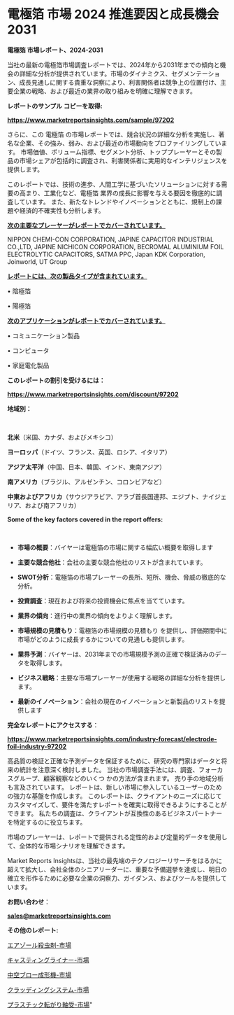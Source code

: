 # 電極箔 市場 2024 推進要因と成長機会 2031

<strong>電極箔 市場レポート、2024-2031</strong>

当社の最新の電極箔市場調査レポートでは、2024年から2031年までの傾向と機会の詳細な分析が提供されています。市場のダイナミクス、セグメンテーション、成長見通しに関する貴重な洞察により、利害関係者は競争上の位置付け、主要企業の戦略、および最近の業界の取り組みを明確に理解できます。



<strong>レポートのサンプル コピーを取得:</strong> <a href=https://www.marketreportsinsights.com/sample/97202>

<strong><u>https://www.marketreportsinsights.com/sample/97202</u></strong></a>

さらに、この 電極箔 の市場レポートでは、競合状況の詳細な分析を実施し、著名な企業、その強み、弱み、および最近の市場動向をプロファイリングしています。 市場価値、ボリューム指標、セグメント分析、トッププレーヤーとその製品の市場シェアが包括的に調査され、利害関係者に実用的なインテリジェンスを提供します。

このレポートでは、技術の進歩、人間工学に基づいたソリューションに対する需要の高まり、工業化など、電極箔 業界の成長に影響を与える要因を徹底的に調査しています。 また、新たなトレンドやイノベーションとともに、規制上の課題や経済的不確実性も分析します。



<strong><u>次の主要なプレーヤーがレポートでカバーされています。</u></strong>

NIPPON CHEMI-CON CORPORATION, JAPINE CAPACITOR INDUSTRIAL CO.,LTD, JAPINE NICHICON CORPORATION, BECROMAL ALUMINIUM FOIL ELECTROLYTIC CAPACITORS, SATMA PPC, Japan KDK Corporation, Joinworld, UT Group



<strong><u><b>レポートには、次の製品タイプが含まれています。</b></u></strong>

• 陰極箔

• 陽極箔



<strong><u><b>次のアプリケーションがレポートでカバーされています。</b></u></strong>

• コミュニケーション製品

• コンピュータ

• 家庭電化製品



<strong><b>このレポートの割引を受けるには：</b></strong>

<a href=https://www.marketreportsinsights.com/discount/97202>

<strong><u>https://www.marketreportsinsights.com/discount/97202</u></strong></a>



<strong>地域別：</strong>

<strong> </strong>



<strong>北米</strong>（米国、カナダ、およびメキシコ）



<strong>ヨーロッパ</strong>（ドイツ、フランス、英国、ロシア、イタリア）



<strong>アジア太平洋</strong>（中国、日本、韓国、インド、東南アジア）



<strong>南アメリカ</strong>（ブラジル、アルゼンチン、コロンビアなど）



<strong>中東およびアフリカ</strong>（サウジアラビア、アラブ首長国連邦、エジプト、ナイジェリア、および南アフリカ）



<strong>Some of the key factors covered in the report offers:</strong>

<strong> </strong>
<ul>
  <li>

<strong>市場の概要</strong>：バイヤーは電極箔の市場に関する幅広い概要を取得します</li>
  <li>

<strong>主要な競合他社</strong>：会社の主要な競合他社のリストが含まれています。</li>
  <li>

<strong>SWOT分析</strong>：電極箔の市場プレーヤーの長所、短所、機会、脅威の徹底的な分析。</li>
  <li>

<strong>投資調査</strong>：現在および将来の投資機会に焦点を当てています。</li>
  <li>

<strong>業界の傾向</strong>：進行中の業界の傾向をよりよく理解します。</li>
  <li>

<strong>市場規模の見積もり</strong>：電極箔の市場規模の見積もり を提供し、評価期間中に市場がどのように成長するかについての見通しも提供します。</li>
  <li>

<strong>業界予測</strong>：バイヤーは、2031年までの市場規模予測の正確で検証済みのデータを取得します。</li>
  <li>

<strong>ビジネス戦略</strong>：主要な市場プレーヤーが使用する戦略の詳細な分析を提供します。</li>
  <li>

<strong>最新のイノベーション</strong>：会社の現在のイノベーションと新製品のリストを提供します</li>
</ul>


<strong>完全なレポートにアクセスする</strong>：

<a href=https://www.marketreportsinsights.com/industry-forecast/electrode-foil-industry-97202>

<strong><u>https://www.marketreportsinsights.com/industry-forecast/electrode-foil-industry-97202</u></strong></a>

高品質の検証と正確な予測データを保証するために、研究の専門家はデータと将来の統計を注意深く検討しました。 当社の市場調査手法には、調査、フォーカスグループ、顧客観察などのいくつ かの方法が含まれます。 売り手の地域分析も言及されています。 レポートは、新しい市場に参入しているユーザーのための強力な基盤を作成します。 このレポートは、クライアントのニーズに応じてカスタマイズして、要件を満たすレポートを確実に取得できるようにすることができます。 私たちの調査は、クライアントが互換性のあるビジネスパートナーを特定するのに役立ちます。

市場のプレーヤーは、レポートで提供される定性的および定量的データを使用して、全体的な市場シナリオを理解できます。

Market Reports Insightsは、当社の最先端のテクノロジーリサーチをはるかに超えて拡大し、会社全体のシニアリーダーに、重要な予備選挙を達成し、明日の確立を形作るために必要な企業の洞察力、ガイダンス、およびツールを提供しています。



<strong><b>お問い合わせ</b></strong>：

<a href=mailto:sales@marketreportsinsights.com>

<strong><u>sales@marketreportsinsights.com</u></strong></a>



<strong>その他のレポート:</strong>

<a href=https://www.linkedin.com/pulse/エアゾール殺虫剤-市場-2023-収益と成長ドライバー-2030-trend-tracking-toolbox-24-analysis-pmzrf/>エアゾール殺虫剤-市場</a>

<a href=https://www.linkedin.com/pulse/キャスティングライナー-市場-2023-総利益と主要ベンダー-2030-bijsf/>キャスティングライナー-市場</a>

<a href=https://www.linkedin.com/pulse/中空ブロー成形機-市場-2023-最新の-cagr-および成長分析-2030-ba7nc/>中空ブロー成形機-市場</a>

<a href=https://www.linkedin.com/pulse/クラッディングシステム-市場-2023-総利益と主要ベンダー-2030-analytics-achievers-24-analysis-zbp2f/>クラッディングシステム-市場</a>

<a href=https://www.linkedin.com/pulse/プラスチック転がり軸受-市場-2023-収益と成長ドライバー-2030-qhcef/>プラスチック転がり軸受-市場</a>"
